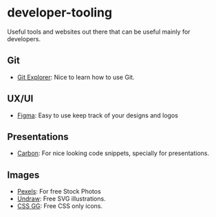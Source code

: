 # developer-tooling

Useful tools and websites out there that can be useful mainly for developers.


## Git

- [Git Explorer](https://gitexplorer.com/): Nice to learn how to use Git.

## UX/UI

- [Figma](https://www.figma.com/files/recent): Easy to use keep track of your designs and logos 

## Presentations

- [Carbon](https://carbon.now.sh/): For nice looking code snippets, specially for presentations.

## Images
- [Pexels](https://www.pexels.com/): For free Stock Photos
- [Undraw](https://undraw.co/illustrations): Free SVG illustrations.
- [CSS GG](https://css.gg/): Free CSS only icons.